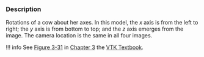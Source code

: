 ### Description

Rotations of a cow about her axes. In this model, the *x* axis is from the left to right; the *y* axis is from bottom to top; and the *z* axis emerges from the image. The camera location is the same in all four images.

!!! info
    See [Figure 3-31](../../../VTKBook/03Chapter3/#Figure%203-31) in [Chapter 3](../../..//VTKBook/03Chapter3) the [VTK Textbook](../../../VTKBook/01Chapter1).

